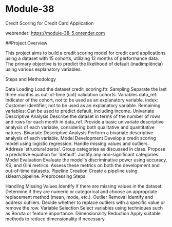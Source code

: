 # Module-38

Credit Scoring for Credit Card Application

webrender: https://module-38-5.onrender.com




##Project Overview

This project aims to build a credit scoring model for credit card applications using a dataset with 15 cohorts, utilizing 12 months of performance data. The primary objective is to predict the likelihood of default (inadimplência) using various explanatory variables.

Steps and Methodology

Data Loading
Load the dataset credit_scoring.ftr.
Sampling
Separate the last three months as out-of-time (oot) validation cohorts.
Variables
data_ref: Indicator of the cohort, not to be used as an explanatory variable.
index: Customer identifier, not to be used as an explanatory variable.
Remaining variables: Can be used to predict default, including income.
Univariate Descriptive Analysis
Describe the dataset in terms of the number of rows and rows for each month in data_ref.
Provide a basic univariate descriptive analysis of each variable, considering both qualitative and quantitative natures.
Bivariate Descriptive Analysis
Perform a bivariate descriptive analysis of each variable.
Model Development
Develop a credit scoring model using logistic regression.
Handle missing values and outliers.
Address 'structural zeros'.
Group categories as discussed in class.
Propose a predictive equation for 'default'.
Justify any non-significant categories.
Model Evaluation
Evaluate the model's discriminative power using accuracy, KS, and Gini metrics.
Assess these metrics on both the development and out-of-time datasets.
Pipeline Creation
Create a pipeline using sklearn.pipeline.
Preprocessing Steps

Handling Missing Values
Identify if there are missing values in the dataset. Determine if they are numeric or categorical and choose an appropriate replacement method (mean, mode, etc.).
Outlier Removal
Identify and address outliers. Decide whether to replace outliers with a specific value or remove the row.
Variable Selection
Select variables using techniques such as Boruta or feature importance.
Dimensionality Reduction
Apply suitable methods to reduce dimensionality if necessary.

